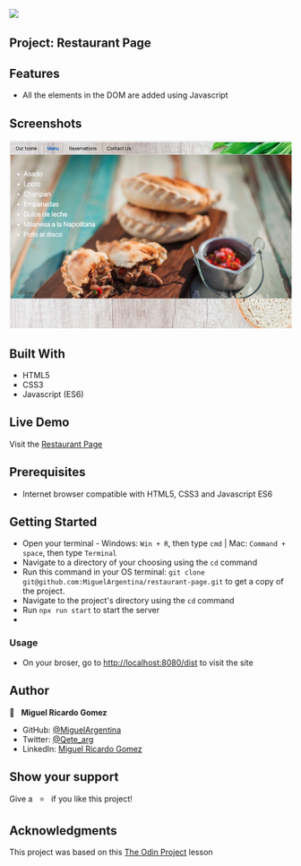![](https://img.shields.io/badge/Microverse-blueviolet)

## Project: Restaurant Page

## Features

- All the elements in the DOM are added using Javascript


## Screenshots

![screenshot](screenshot.png)


## Built With

- HTML5
- CSS3
- Javascript (ES6)

## Live Demo

Visit the [Restaurant Page](https://flamboyant-ride-be0a79.netlify.app/)

## Prerequisites
- Internet browser compatible with HTML5, CSS3 and Javascript ES6

## Getting Started

- Open your terminal - Windows: `Win + R`, then type `cmd` | Mac: `Command + space`, then type `Terminal`
- Navigate to a directory of your choosing using the `cd` command
- Run this command in your OS terminal: `git clone git@github.com:MiguelArgentina/restaurant-page.git` to get a copy of the project.
- Navigate to the project's directory using the `cd` command
- Run `npx run start` to start the server
-

### Usage

- On your broser, go to [http://localhost:8080/dist](http://localhost:8080/dist) to visit the site


## Author

👤  &nbsp; **Miguel Ricardo Gomez**
- GitHub: [@MiguelArgentina](https://github.com/MiguelArgentina)
- Twitter: [@Qete_arg](https://twitter.com/Qete_arg)
- LinkedIn: [Miguel Ricardo Gomez](https://www.linkedin.com/in/miguelricardogomez/)


## Show your support

Give a &nbsp; ⭐️  &nbsp; if you like this project!

## Acknowledgments

This project was based on this [The Odin Project](https://www.theodinproject.com/paths/full-stack-javascript/courses/javascript/lessons/restaurant-page) lesson
